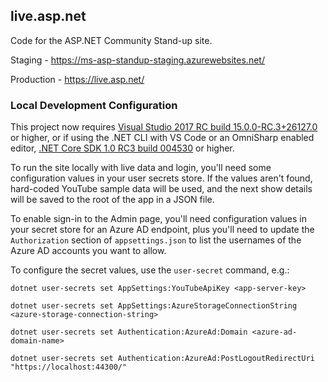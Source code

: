 ## live.asp.net
Code for the ASP.NET Community Stand-up site.

Staging - https://ms-asp-standup-staging.azurewebsites.net/

Production - https://live.asp.net/

### Local Development Configuration
This project now requires [Visual Studio 2017 RC build 15.0.0-RC.3+26127.0](https://www.microsoft.com/net/core#windowsvs2017) or higher, or if using the .NET CLI with VS Code or an OmniSharp enabled editor, [.NET Core SDK 1.0 RC3 build 004530](https://github.com/dotnet/core/blob/master/release-notes/rc3-download.md) or higher.

To run the site locally with live data and login, you'll need some configuration values in your user secrets store.
If the values aren't found, hard-coded YouTube sample data will be used, and the next show details will be saved to
the root of the app in a JSON file.

To enable sign-in to the Admin page, you'll need configuration values in your secret store for an Azure AD endpoint,
plus you'll need to update the `Authorization` section of `appsettings.json` to list the usernames of the Azure AD accounts
you want to allow. 

To configure the secret values, use the `user-secret` command, e.g.:

```
dotnet user-secrets set AppSettings:YouTubeApiKey <app-server-key>
  
dotnet user-secrets set AppSettings:AzureStorageConnectionString <azure-storage-connection-string>

dotnet user-secrets set Authentication:AzureAd:Domain <azure-ad-domain-name>

dotnet user-secrets set Authentication:AzureAd:PostLogoutRedirectUri "https://localhost:44300/"
```
